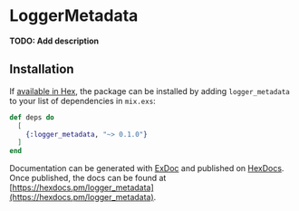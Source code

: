 # LoggerMetadata

**TODO: Add description**

## Installation

If [available in Hex](https://hex.pm/docs/publish), the package can be installed
by adding `logger_metadata` to your list of dependencies in `mix.exs`:

```elixir
def deps do
  [
    {:logger_metadata, "~> 0.1.0"}
  ]
end
```

Documentation can be generated with [ExDoc](https://github.com/elixir-lang/ex_doc)
and published on [HexDocs](https://hexdocs.pm). Once published, the docs can
be found at [https://hexdocs.pm/logger_metadata](https://hexdocs.pm/logger_metadata).

